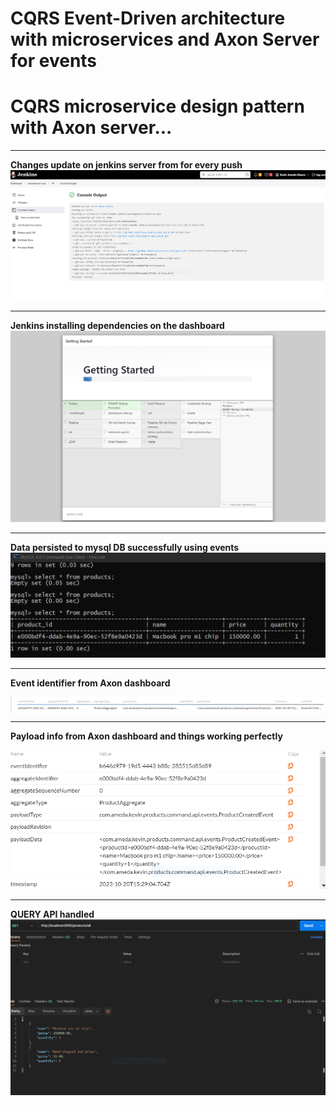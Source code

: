 # CQRS Event-Driven architecture with microservices and Axon Server for events
# CQRS microservice design pattern with Axon server...

****
**Changes update on jenkins server from for every push**
![Changes update on jenkins server](https://github.com/kisevu/jenkins-deployment/blob/main/product-service/src/main/resources/images/changes%20updated%20on%20jenkins%20server.PNG)

****
**Jenkins installing dependencies on the dashboard**
![Jenkins installing dependencies](https://github.com/kisevu/jenkins-deployment/blob/main/product-service/src/main/resources/images/jenkins%20installing%20dependency.PNG)

****

**Data persisted to mysql DB successfully using events**
![mysql DB](https://github.com/kisevu/event-driven-microservice/blob/main/product-service/src/main/resources/images/data%20persisted%20to%20DB%20successfully.PNG)

****
**Event identifier from Axon dashboard**

![axon dashboard](https://github.com/kisevu/event-driven-microservice/blob/main/product-service/src/main/resources/images/event%20identifier.PNG)

****
**Payload info from Axon dashboard and things working perfectly**

![payload info](https://github.com/kisevu/event-driven-microservice/blob/main/product-service/src/main/resources/images/payload%20information.PNG)
****
**QUERY API handled**
![query api](https://github.com/kisevu/event-driven-microservice/blob/main/product-service/src/main/resources/images/query%20retrieval.PNG)
